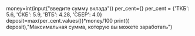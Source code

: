 money=int(input("введите сумму вклада"))
per_cent={}
per_cent = {'ТКБ': 5.6, 'СКБ': 5.9, 'ВТБ': 4.28, 'СБЕР': 4.0}
deposit=max(per_cent.values())*money/100
print(( deposit),"Максимальная сумма, которую вы можете заработать")
